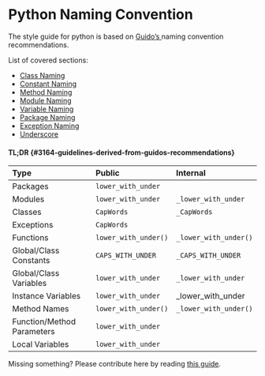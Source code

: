 # Python Naming Convention

The style guide for python is based on [Guido’s ](https://www.python.org/doc/essays/styleguide/)naming convention recommendations.

List of covered sections:

* [Class Naming](../python/class-naming.md)
* [Constant Naming](../python/constant-naming.md)
* [Method Naming](../python/method-naming.md)
* [Module Naming](../python/module-naming.md)
* [Variable Naming](../python/variable-naming.md)
* [Package Naming](/../python/package-naming.md "Python Package Naming")
* [Exception Naming](//../python/exception-naming.md)
* [Underscore](//../python/underscore.md)

#### TL;DR {#3164-guidelines-derived-from-guidos-recommendations}

| Type | Public | Internal |
| :--- | :--- | :--- |
| Packages | `lower_with_under` |  |
| Modules | `lower_with_under` | `_lower_with_under` |
| Classes | `CapWords` | `_CapWords` |
| Exceptions | `CapWords` |  |
| Functions | `lower_with_under()` | `_lower_with_under()` |
| Global/Class Constants | `CAPS_WITH_UNDER` | `_CAPS_WITH_UNDER` |
| Global/Class Variables | `lower_with_under` | `_lower_with_under` |
| Instance Variables | `lower_with_under` | \_lower\_with\_under |
| Method Names | `lower_with_under()` | `_lower_with_under()` |
| Function/Method Parameters | `lower_with_under` |  |
| Local Variables | `lower_with_under` |  |

Missing something? Please contribute here by reading [this guide](../docs/CONTRIBUTING.md).


